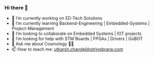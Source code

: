 ### Hi there 👋

<!--
**UtkarshChandel/UtkarshChandel** is a ✨ _special_ ✨ repository because its `README.md` (this file) appears on your GitHub profile.
-->

- 🔭 I’m currently working on ED-Tech Solutions
- 🌱 I’m currently learning  Backend-Engineering | Embedded-Systems | Project-Management
- 👯 I’m looking to collaborate on Embedded Systems | IOT projects
- 🤔 I’m looking for help with STM Boards | FPGAs | Drivers | GoBOT
- 💬 Ask me about Cosmology 🌌🌟
- 📫 How to reach me: utkarsh.chandel@stringbrane.com
